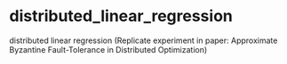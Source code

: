 # distributed_linear_regression
distributed linear regression (Replicate experiment in paper: Approximate Byzantine Fault-Tolerance in Distributed Optimization)

